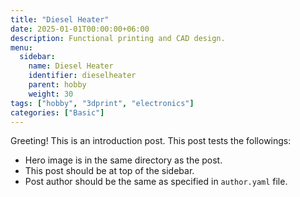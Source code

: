 ```yaml
---
title: "Diesel Heater"
date: 2025-01-01T00:00:00+06:00
description: Functional printing and CAD design.
menu:
  sidebar:
    name: Diesel Heater
    identifier: dieselheater
    parent: hobby
    weight: 30
tags: ["hobby", "3dprint", "electronics"]
categories: ["Basic"]
---
```


Greeting! This is an introduction post. This post tests the followings:

- Hero image is in the same directory as the post.
- This post should be at top of the sidebar.
- Post author should be the same as specified in `author.yaml` file.
